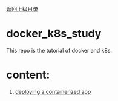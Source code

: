 [返回上级目录](https://github.com/jeannieyeliu/docker_k8s_study/tree/main)
# docker_k8s_study
This repo is the tutorial of docker and k8s. 

# content:
1. [deploying a containerized app](https://github.com/jeannieyeliu/docker_k8s_study/tree/main/deploy_a_containerized_app)
